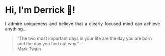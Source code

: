 # Hi, I'm Derrick 👋!
<p align="justify">I admire uniqueness and believe that a clearly focused mind can achieve anything...</p> 
<!-- #quote-start -->
<blockquote>&ldquo;The two most important days in your life are the day you are born and the day you find out why.&rdquo; &mdash; <footer>Mark Twain</footer></blockquote>
<!-- #quote-end -->
